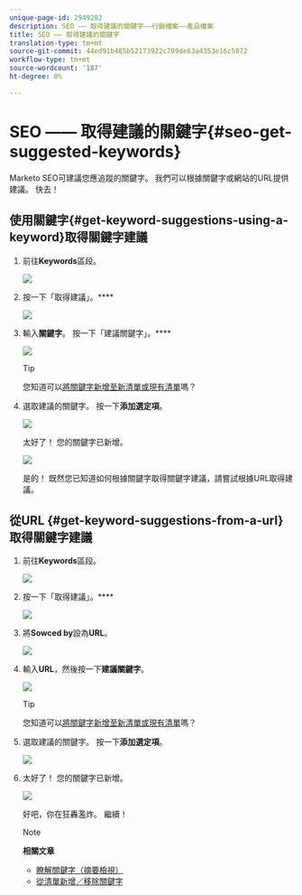 ```yaml
---
unique-page-id: 2949202
description: SEO —— 取得建議的關鍵字——行銷檔案——產品檔案
title: SEO —— 取得建議的關鍵字
translation-type: tm+mt
source-git-commit: 44ed91b485b52173922c709de63a4353e16c5072
workflow-type: tm+mt
source-wordcount: '187'
ht-degree: 0%

---
```



# SEO —— 取得建議的關鍵字{#seo-get-suggested-keywords}

Marketo SEO可建議您應追蹤的關鍵字。 我們可以根據關鍵字或網站的URL提供建議。 快去！

## 使用關鍵字{#get-keyword-suggestions-using-a-keyword}取得關鍵字建議

1. 前往&#x200B;**Keywords**&#x200B;區段。

   ![](assets/image2014-9-18-10-3a51-3a41.png)

1. 按一下「取得建議」。****

   ![](assets/image2014-9-18-10-3a52-3a42.png)

1. 輸入&#x200B;**關鍵字**。 按一下「建議關鍵字」。****

   ![](assets/image2014-9-18-10-3a53-3a14.png)

   >[!TIP]
   >
   >您知道可以[將關鍵字新增至新清單或現有清單](../../../../product-docs/additional-apps/seo/understanding-seo/seo-managing-lists.md)嗎？

1. 選取建議的關鍵字。 按一下&#x200B;**添加選定項**。

   ![](assets/image2014-9-18-10-3a54-3a12.png)

   太好了！ 您的關鍵字已新增。

   ![](assets/image2014-9-18-10-3a54-3a16.png)

   是的！ 既然您已知道如何根據關鍵字取得關鍵字建議，請嘗試根據URL取得建議。

## 從URL {#get-keyword-suggestions-from-a-url}取得關鍵字建議

1. 前往&#x200B;**Keywords**&#x200B;區段。

   ![](assets/image2014-9-18-10-3a54-3a26.png)

1. 按一下「取得建議」。****

   ![](assets/image2014-9-18-11-3a4-3a43.png)

1. 將&#x200B;**Sowced by**&#x200B;設為&#x200B;**URL**。

   ![](assets/image2014-9-18-11-3a4-3a52.png)

1. 輸入&#x200B;**URL**，然後按一下&#x200B;**建議關鍵字**。

   ![](assets/image2014-9-18-11-3a5-3a7.png)

   >[!TIP]
   >
   >您知道可以[將關鍵字新增至新清單或現有清單](../../../../product-docs/additional-apps/seo/understanding-seo/seo-managing-lists.md)嗎？

1. 選取建議的關鍵字。 按一下&#x200B;**添加選定項**。

   ![](assets/image2014-9-18-11-3a8-3a3.png)

1. 太好了！ 您的關鍵字已新增。

   ![](assets/image2014-9-18-11-3a8-3a25.png)

   好吧，你在狂轟濫炸。 繼續！

   >[!NOTE]
   >
   >**相關文章**
   >
   >    
   >    
   >    * [瞭解關鍵字（摘要檢視）](seo-understanding-keywords.md)
   >    * [從清單新增／移除關鍵字](seo-add-remove-keywords-from-a-list.md)


